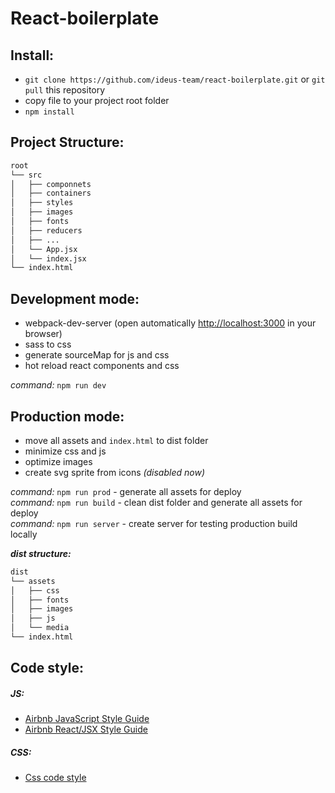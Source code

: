 # React-boilerplate

## Install:

- `git clone https://github.com/ideus-team/react-boilerplate.git` or `git pull` this repository
- copy file to your project root folder
- `npm install`


## Project Structure:

```bash
root
└── src
│   ├── componnets
│   ├── containers
│   ├── styles
│   ├── images
│   ├── fonts
│   ├── reducers
│   ├── ...
│   └── App.jsx
│   └── index.jsx
└── index.html
```

## Development mode:

- webpack-dev-server (open automatically [http://localhost:3000](http://localhost:3000) in your browser)
- sass to css
- generate sourceMap for js and css
- hot reload react components and css

*command:* `npm run dev`


## Production mode:

- move all assets and `index.html` to dist folder
- minimize css and js
- optimize images
- create svg sprite from icons *(disabled now)*

*command:* `npm run prod` -  generate all assets for deploy <br />
*command:* `npm run build` - clean dist folder and generate all assets for deploy <br />
*command:* `npm run server` - create server for testing production build locally <br />


***dist structure:***

```bash
dist
└── assets
│   ├── css
│   ├── fonts
│   ├── images
│   ├── js
│   └── media
└── index.html
```

## Code style:

##### JS:

- [Airbnb JavaScript Style Guide](https://github.com/airbnb/javascript)
- [Airbnb React/JSX Style Guide](https://github.com/airbnb/javascript/tree/master/react)

##### CSS:

- [Css code style](https://github.com/ideus-team/guidelines/blob/master/frontend/codestyle.md)
